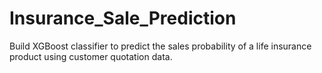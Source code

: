 # Insurance_Sale_Prediction

Build XGBoost classifier to predict the sales probability of a life insurance product using customer quotation data.

